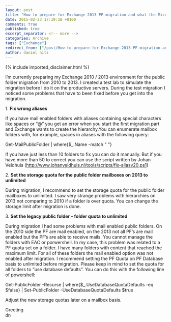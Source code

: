 ```yaml
---
layout: post
title: "How to prepare for Exchange 2013 PF migration and what the Microsoft Guide doesn’t tell you"
date: 2015-02-23 17:19:18 +0100
comments: true
published: true
excerpt_separator: <!-- more -->
categories: Archive
tags: ["Exchange"]
redirect_from: ["/post/How-to-prepare-for-Exchange-2013-PF-migration-and-what-the-Microsoft-Guide-doesnt-tell-you", "/post/how-to-prepare-for-exchange-2013-pf-migration-and-what-the-microsoft-guide-doesnt-tell-you"]
author: daniel nitz
---
```

<!-- more -->
{% include imported_disclaimer.html %}
<p>I’m currently preparing my Exchange 2010 / 2013 environment for the public folder migration from 2010 to 2013. I created a test lab to simulate the migration before I do it on the productive servers. During the test migration I noticed some problems that have to been fixed before you get into the migration.</p>  <p>1. <strong>Fix wrong aliases</strong></p>  <p>If you have mail enabled folders with aliases containing special characters like spaces or “@” you get an error when you start the first migration part and Exchange wants to create the hierarchy.You can enumerate mailbox folders with, for example, spaces in aliases with the following query:</p>  <p>Get-MailPublicFolder | where{$_.Name -match &quot; &quot;}</p>  <p>If you have just less than 10 folders to fix you can do it manually. But if you have more than 50 to correct you can use the script written by Johan Veldhuis (<a title="http://www.johanveldhuis.nl/tools/scripts/fix-aliasv20.ps1" href="http://www.johanveldhuis.nl/tools/scripts/fix-aliasv20.ps1">http://www.johanveldhuis.nl/tools/scripts/fix-aliasv20.ps1</a>)</p>  <p>2. <strong>Set the storage quota for the public folder mailboxes on 2013 to unlimited</strong></p>  <p>During migration, I recommend to set the storage quota for the public folder mailboxes to unlimited. I saw very strange problems with hierarchies on 2013 not comparing to 2010 if a folder is over quota. You can change the storage limit after migration is done.</p>  <p>3. <strong>Set the legacy public folder – folder quota to unlimited</strong></p>  <p>During migration I had some problems with mail enabled public folders. On the 2010 side the PF are mail enabled, on the 2013 not all PF’s are mail enabled but the PF’s are able to receive mails. You cannot manage the folders with EAC or porwershell. In my case, this problem was related to a PF quota set on a folder. I have many folders with content that reached the maximum limit. For all of these folders the mail enabled option was not enabled after migration. I recommend setting the PF Quota on PF Database basis to unlimited before migration. Please keep in mind to set the quota for all folders to “use database defaults”. You can do this with the following line of powershell:</p>  <p>Get-PublicFolder -Recurse | where{$_.UseDatabaseQuotaDefaults -eq $false} | Set-PublicFolder -UseDatabaseQuotaDefaults $true</p>  <p>Adjust the new storage quotas later on a mailbox basis.</p>  <p>Greeting   <br />dn</p>
